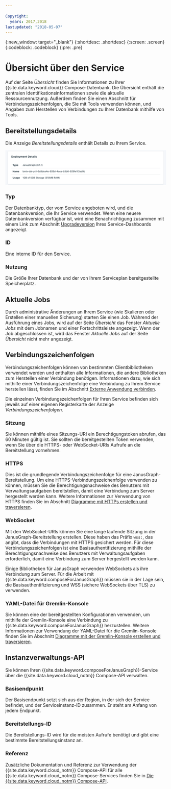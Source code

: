 ```yaml
---

Copyright:
  years: 2017,2018
lastupdated: "2018-05-07"
---
```


{:new_window: target="_blank"}
{:shortdesc: .shortdesc}
{:screen: .screen}
{:codeblock: .codeblock}
{:pre: .pre}

# Übersicht über den Service

Auf der Seite _Übersicht_ finden Sie Informationen zu Ihrer {{site.data.keyword.cloud}} Compose-Datenbank. Die Übersicht enthält die zentralen Identifikationsinformationen sowie die aktuelle Ressourcennutzung. Außerdem finden Sie einen Abschnitt für Verbindungszeichenfolgen, die Sie mit Tools verwenden können, und Angaben zum Herstellen von Verbindungen zu Ihrer Datenbank mithilfe von Tools.

## Bereitstellungsdetails

Die Anzeige _Bereitstellungsdetails_ enthält Details zu Ihrem Service.

![Bereitstellungsdetails](./images/janusgraph-deployment-details.png "Ansicht der Anzeige 'Bereitstellungsdetails'")

### Typ

Der Datenbanktyp, der vom Service angeboten wird, und die Datenbankversion, die Ihr Service verwendet. Wenn eine neuere Datenbankversion verfügbar ist, wird eine Benachrichtigung zusammen mit einem Link zum Abschnitt [Upgradeversion](/docs/services/ComposeForJanusGraph/dashboard-settings.html#upgrade-version) Ihres Service-Dashboards angezeigt.

### ID

Eine interne ID für den Service.

### Nutzung

Die Größe Ihrer Datenbank und der von Ihrem Serviceplan bereitgestellte Speicherplatz.

## Aktuelle Jobs

Durch administrative Änderungen an Ihrem Service (wie Skalieren oder Erstellen einer manuellen Sicherung) starten Sie einen Job. Während der Ausführung eines Jobs, wird auf der Seite _Übersicht_ das Fenster _Aktuelle Jobs_ mit dem Jobnamen und einer Fortschrittsleiste angezeigt. Wenn der Job abgeschlossen ist, wird das Fenster _Aktuelle Jobs_ auf der Seite _Übersicht_ nicht mehr angezeigt.

## Verbindungszeichenfolgen

Verbindungszeichenfolgen können von bestimmten Clientbibliotheken verwendet werden und enthalten alle Informationen, die andere Bibliotheken zum Herstellen einer Verbindung benötigen. Informationen dazu, wie sich mithilfe einer Verbindungszeichenfolge eine Verbindung zu Ihrem Service herstellen lässt, finden Sie im Abschnitt [Externe Anwendung verbinden](./connecting-external.html).

Die einzelnen Verbindungszeichenfolgen für Ihren Service befinden sich jeweils auf einer eigenen Registerkarte der Anzeige _Verbindungszeichenfolgen_.

### Sitzung

Sie können mithilfe eines Sitzungs-URI ein Berechtigungstoken abrufen, das 60 Minuten gültig ist. Sie sollten die bereitgestellten Token verwenden, wenn Sie über die HTTPS- oder WebSocket-URIs Aufrufe an die Bereitstellung vornehmen.

### HTTPS

Dies ist die grundlegende Verbindungszeichenfolge für eine JanusGraph-Bereitstellung. Um eine HTTPS-Verbindungszeichenfolge verwenden zu können, müssen Sie die Berechtigungsnachweise des Benutzers mit Verwaltungsaufgaben bereitstellen, damit eine Verbindung zum Server hergestellt werden kann. Weitere Informationen zur Verwendung von HTTPS finden Sie im Abschnitt [Diagramme mit HTTPs erstellen und traversieren](./tutorial-https.html).

### WebSocket

Mit den WebSocket-URIs können Sie eine lange laufende Sitzung in der JanusGraph-Bereitstellung erstellen. Diese haben das Präfix `wss:`, das angibt, dass die Verbindungen mit HTTPS gesichert werden. Für diese Verbindungszeichenfolgen ist eine Basisauthentifizierung mithilfe der Berechtigungsnachweise des Benutzers mit Verwaltungsaufgaben erforderlich, damit eine Verbindung zum Server hergestellt werden kann.

Einige Bibliotheken für JanusGraph verwenden WebSockets als ihre Verbindung zum Server. Für die Arbeit mit {{site.data.keyword.composeForJanusGraph}} müssen sie in der Lage sein, die Basisauthentifizierung und WSS (sichere WebSockets über TLS) zu verwenden.

### YAML-Datei für Gremlin-Konsole

Sie können eine der bereitgestellten Konfigurationen verwenden, um mithilfe der Gremlin-Konsole eine Verbindung zu {{site.data.keyword.composeForJanusGraph}} herzustellen. Weitere Informationen zur Verwendung der YAML-Datei für die Gremlin-Konsole finden Sie im Abschnitt [Diagramme mit der Gremlin-Konsole erstellen und traversieren](./tutorial-gremlin-console.html).


## Instanzverwaltungs-API

Sie können Ihren {{site.data.keyword.composeForJanusGraph}}-Service über die {{site.data.keyword.cloud_notm}} Compose-API verwalten.

### Basisendpunkt

Der Basisendpunkt setzt sich aus der Region, in der sich der Service befindet, und der Serviceinstanz-ID zusammen. Er steht am Anfang von jedem Endpunkt.

### Bereitstellungs-ID

Die Bereitstellungs-ID wird für die meisten Aufrufe benötigt und gibt eine bestimmte Bereitstellungsinstanz an.

### Referenz

Zusätzliche Dokumentation und Referenz zur Verwendung der {{site.data.keyword.cloud_notm}} Compose-API für alle {{site.data.keyword.cloud_notm}} Compose-Services finden Sie in [Die {{site.data.keyword.cloud_notm}} Compose-API](https://www.compose.com/articles/the-ibm-cloud-compose-api/).
